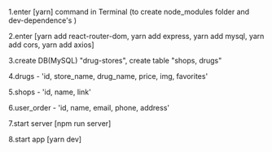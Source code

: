 1.enter [yarn] command in Terminal (to create node_modules folder and dev-dependence's )

2.enter [yarn add react-router-dom, yarn add express, yarn add mysql, yarn add cors, yarn add axios]

3.create DB(MySQL) "drug-stores", create table "shops, drugs"

4.drugs - 'id, store_name, drug_name, price, img, favorites'

5.shops - 'id, name, link'

6.user_order - 'id, name, email, phone, address'

7.start server [npm run server]

8.start app [yarn dev]
